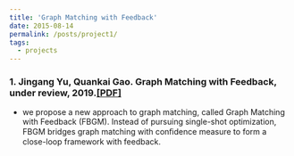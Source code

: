```yaml
---
title: 'Graph Matching with Feedback'
date: 2015-08-14
permalink: /posts/project1/
tags:
  - projects
---
```


### 1. Jingang Yu, **Quankai Gao**. Graph Matching with Feedback, under review, 2019.<a href="https://zerg-overmind.github.io/files/FBGM.pdf" target="_blank">[PDF]</a>

* we propose a new approach to graph matching, called Graph Matching with Feedback (FBGM). Instead of pursuing single-shot optimization, FBGM bridges graph matching with conﬁdence measure to form a close-loop framework with feedback.

